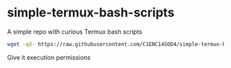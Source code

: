 # simple-termux-bash-scripts
A simple repo with curious Termux bash scripts

```sh
wget -qO- https://raw.githubusercontent.com/C1ENC14SOD4/simple-termux-bash-scripts/refs/heads/main/proot > proot
```

Give it execution permissions
